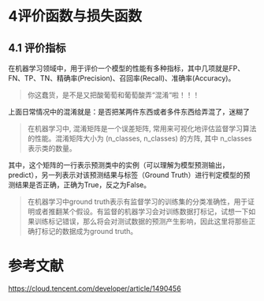 # 4评价函数与损失函数

## 4.1 评价指标

在机器学习领域中，用于评价一个模型的性能有多种指标，其中几项就是FP、FN、TP、TN、精确率(Precision)、召回率(Recall)、准确率(Accuracy)。

>  你这蠢货，是不是又把酸葡萄和葡萄酸弄“混淆“啦！！！

上面日常情况中的混淆就是：是否把某两件东西或者多件东西给弄混了，迷糊了

> 在机器学习中, 混淆矩阵是一个误差矩阵, 常用来可视化地评估监督学习算法的性能。混淆矩阵大小为 (n_classes, n_classes) 的方阵, 其中 n_classes 表示类的数量。

其中，这个矩阵的一行表示预测类中的实例（可以理解为模型预测输出，predict），另一列表示对该预测结果与标签（Ground Truth）进行判定模型的预测结果是否正确，正确为True，反之为False。

> 在机器学习中ground truth表示有监督学习的训练集的分类准确性，用于证明或者推翻某个假设。有监督的机器学习会对训练数据打标记，试想一下如果训练标记错误，那么将会对测试数据的预测产生影响，因此这里将那些正确打标记的数据成为ground truth。


# 参考文献

https://cloud.tencent.com/developer/article/1490456
